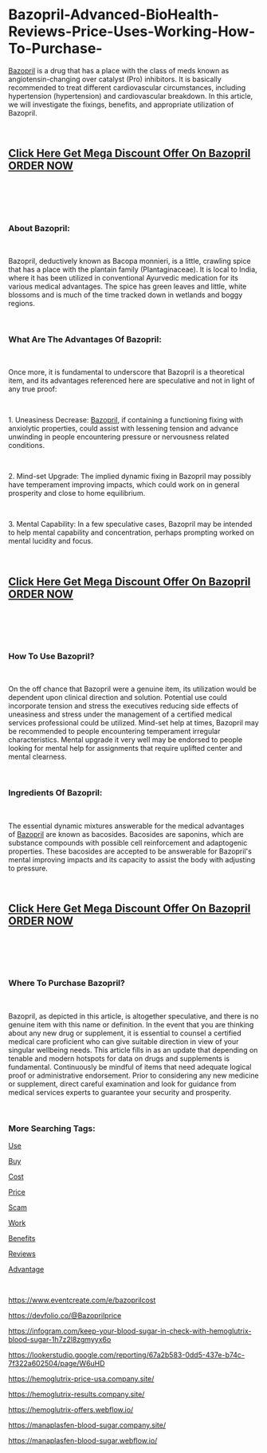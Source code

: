 # Bazopril-Advanced-BioHealth-Reviews-Price-Uses-Working-How-To-Purchase-
<p><a href="https://fitbreathing.com/bazopril-advanced-biohealth/">Bazopril</a>&nbsp;is a drug that has a place with the class of meds known as angiotensin-changing over catalyst (Pro) inhibitors. It is basically recommended to treat different cardiovascular circumstances, including hypertension (hypertension) and cardiovascular breakdown. In this article, we will investigate the fixings, benefits, and appropriate utilization of Bazopril.</p>
<p>&nbsp;</p>
<h2><strong><a href="https://fitbreathing.com/recommends/bazopril/">Click Here Get Mega Discount Offer On Bazopril ORDER NOW</a></strong></h2>
<p>&nbsp;</p>
<p><a href="https://fitbreathing.com/recommends/bazopril/"><img src="https://s3.amazonaws.com/7silo.penzu.com/photos/12575574/big/Bazopril_1.jpg?1691262503" alt="" border="0" /></a></p>
<p>&nbsp;</p>
<h3><strong>About Bazopril:</strong></h3>
<p>&nbsp;</p>
<p>Bazopril, deductively known as Bacopa monnieri, is a little, crawling spice that has a place with the plantain family (Plantaginaceae). It is local to India, where it has been utilized in conventional Ayurvedic medication for its various medical advantages. The spice has green leaves and little, white blossoms and is much of the time tracked down in wetlands and boggy regions.</p>
<p>&nbsp;</p>
<h3><strong>What Are The Advantages Of Bazopril:</strong></h3>
<p>&nbsp;</p>
<p>Once more, it is fundamental to underscore that Bazopril is a theoretical item, and its advantages referenced here are speculative and not in light of any true proof:</p>
<p>&nbsp;</p>
<p>1. Uneasiness Decrease:&nbsp;<a href="https://bazopril-cost.webflow.io/">Bazopril</a>, if containing a functioning fixing with anxiolytic properties, could assist with lessening tension and advance unwinding in people encountering pressure or nervousness related conditions.</p>
<p>&nbsp;</p>
<p>2. Mind-set Upgrade: The implied dynamic fixing in Bazopril may possibly have temperament improving impacts, which could work on in general prosperity and close to home equilibrium.</p>
<p>&nbsp;</p>
<p>3. Mental Capability: In a few speculative cases, Bazopril may be intended to help mental capability and concentration, perhaps prompting worked on mental lucidity and focus.</p>
<p>&nbsp;</p>
<h2><strong><a href="https://fitbreathing.com/recommends/bazopril/">Click Here Get Mega Discount Offer On Bazopril ORDER NOW</a></strong></h2>
<p>&nbsp;</p>
<p><a href="https://fitbreathing.com/recommends/bazopril/"><img src="https://s3.amazonaws.com/1silo.penzu.com/photos/12575576/big/Bazopril_2.jpg?1691262512" alt="" border="0" /></a></p>
<p>&nbsp;</p>
<h3><strong>How To Use Bazopril?</strong></h3>
<p>&nbsp;</p>
<p>On the off chance that Bazopril were a genuine item, its utilization would be dependent upon clinical direction and solution. Potential use could incorporate tension and stress the executives reducing side effects of uneasiness and stress under the management of a certified medical services professional could be utilized. Mind-set help at times, Bazopril may be recommended to people encountering temperament irregular characteristics. Mental upgrade it very well may be endorsed to people looking for mental help for assignments that require uplifted center and mental clearness.</p>
<p>&nbsp;</p>
<h3><strong>Ingredients Of Bazopril:</strong></h3>
<p>&nbsp;</p>
<p>The essential dynamic mixtures answerable for the medical advantages of&nbsp;<a href="https://bazopril-cost.company.site/">Bazopril</a>&nbsp;are known as bacosides. Bacosides are saponins, which are substance compounds with possible cell reinforcement and adaptogenic properties. These bacosides are accepted to be answerable for Bazopril's mental improving impacts and its capacity to assist the body with adjusting to pressure.</p>
<p>&nbsp;</p>
<h2><strong><a href="https://fitbreathing.com/recommends/bazopril/">Click Here Get Mega Discount Offer On Bazopril ORDER NOW</a></strong></h2>
<p>&nbsp;</p>
<p><a href="https://fitbreathing.com/recommends/bazopril/"><img src="https://s3.amazonaws.com/2silo.penzu.com/photos/12575577/big/Bazopril_3.jpg?1691262524" alt="" border="0" /></a></p>
<p>&nbsp;</p>
<h3><strong>Where To Purchase Bazopril?</strong></h3>
<p>&nbsp;</p>
<p>Bazopril, as depicted in this article, is altogether speculative, and there is no genuine item with this name or definition. In the event that you are thinking about any new drug or supplement, it is essential to counsel a certified medical care proficient who can give suitable direction in view of your singular wellbeing needs. This article fills in as an update that depending on tenable and modern hotspots for data on drugs and supplements is fundamental. Continuously be mindful of items that need adequate logical proof or administrative endorsement. Prior to considering any new medicine or supplement, direct careful examination and look for guidance from medical services experts to guarantee your security and prosperity.</p>
<p>&nbsp;</p>
<h3><strong>More Searching Tags:</strong></h3>
<p><a href="https://sites.google.com/view/bazopril-cost/home">Use</a></p>
<p><a href="https://groups.google.com/g/bazopril-price/c/DD980xixZ-E">Buy</a></p>
<p><a href="https://www.yepdesk.com/bazopril-reviews-a-step-forward-in-managing-diabetes-and-improving-well-being">Cost</a></p>
<p><a href="https://bazopril-work.webflow.io/">Price</a></p>
<p><a href="https://fitbreathing.com/bloodcell-max-blood-flow-support/">Scam</a></p>
<p><a href="https://fitbreathing.com/glucocare-blood-sugar-support/">Work</a></p>
<p><a href="https://infogram.com/bazopril-to-control-blood-sugar-level-how-does-it-work-1h8n6m3x331yj4x?live">Benefits</a></p>
<p><a href="https://colab.research.google.com/drive/17xF2WP06uxSMHAKr694OJcmcm-dBTL8N?usp=sharing">Reviews</a></p>
<p><a href="https://lookerstudio.google.com/reporting/017335dc-7545-4b02-ab79-080bf9c87d0d">Advantage</a></p>
<p>&nbsp;</p>
<p><a href="https://www.eventcreate.com/e/bazoprilcost">https://www.eventcreate.com/e/bazoprilcost</a></p>
<p><a href="https://devfolio.co/@Bazoprilprice">https://devfolio.co/@Bazoprilprice</a></p>
<p><a href="https://infogram.com/keep-your-blood-sugar-in-check-with-hemoglutrix-blood-sugar-1h7z2l8zgmyyx6o">https://infogram.com/keep-your-blood-sugar-in-check-with-hemoglutrix-blood-sugar-1h7z2l8zgmyyx6o</a></p>
<p><a href="https://lookerstudio.google.com/reporting/67a2b583-0dd5-437e-b74c-7f322a602504/page/W6uHD">https://lookerstudio.google.com/reporting/67a2b583-0dd5-437e-b74c-7f322a602504/page/W6uHD</a></p>
<p><a href="https://hemoglutrix-price-usa.company.site/">https://hemoglutrix-price-usa.company.site/</a></p>
<p><a href="https://hemoglutrix-results.company.site/">https://hemoglutrix-results.company.site/</a></p>
<p><a href="https://hemoglutrix-offers.webflow.io/">https://hemoglutrix-offers.webflow.io/</a></p>
<p><a href="https://manaplasfen-blood-sugar.company.site/">https://manaplasfen-blood-sugar.company.site/</a></p>
<p><a href="https://manaplasfen-blood-sugar.webflow.io/">https://manaplasfen-blood-sugar.webflow.io/</a></p>
